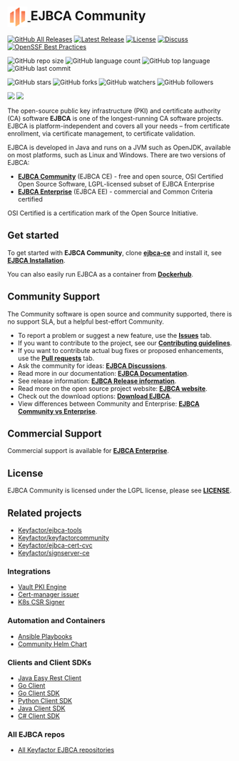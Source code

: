 <!--EJBCA Community icon -->
<h1>
    <a href="https://www.ejbca.org/">
        <img src=".github/images/community-ejbca-icon.png?raw=true)" alt="EJBCA logo" title="EJBCA" height="45" align="center"/>
    </a>
    <span>EJBCA Community</span>
</h1>

[![GitHub All Releases](https://img.shields.io/github/downloads/Keyfactor/ejbca-ce/total.svg)](https://github.com/Keyfactor/ejbca-ce/releases/latest)
[![Latest Release](https://img.shields.io/github/v/release/Keyfactor/ejbca-ce?include_prereleases)](https://github.com/Keyfactor/ejbca-ce/releases/latest)
[![License](https://img.shields.io/badge/License-LGPL-blue)](https://github.com/Keyfactor/ejbca-ce/blob/main/LICENSE)
[![Discuss](https://img.shields.io/badge/discuss-ejbca-ce?style=flat)](https://github.com/Keyfactor/ejbca-ce/discussions) 
[![OpenSSF Best Practices](https://www.bestpractices.dev/projects/9419/badge)](https://www.bestpractices.dev/projects/9419)

![GitHub repo size](https://img.shields.io/github/repo-size/Keyfactor/ejbca-ce?style=plastic)
![GitHub language count](https://img.shields.io/github/languages/count/Keyfactor/ejbca-ce?style=plastic)
![GitHub top language](https://img.shields.io/github/languages/top/Keyfactor/ejbca-ce?style=plastic)
![GitHub last commit](https://img.shields.io/github/last-commit/Keyfactor/ejbca-ce?color=red&style=plastic)

![GitHub stars](https://img.shields.io/github/stars/Keyfactor/ejbca-ce?style=social)
![GitHub forks](https://img.shields.io/github/forks/Keyfactor/ejbca-ce?style=social)
![GitHub watchers](https://img.shields.io/github/watchers/Keyfactor/ejbca-ce?style=social)
![GitHub followers](https://img.shields.io/github/followers/Keyfactor?style=social)

<p>
<a href="https://x.com/KeyfactorComm"><img src="https://img.shields.io/badge/twitter-%231DA1F2.svg?&style=for-the-badge&logo=twitter&logoColor=white" height=25></a> 
<a href="https://YouTube.com/@KeyfactorCommunity"><img src="https://img.shields.io/badge/-YouTube-red?&style=for-the-badge&logo=youtube&logoColor=white" height=25></a>
</p>

The open-source public key infrastructure (PKI) and certificate authority (CA) software **EJBCA** is one of the longest-running CA software projects. EJBCA is platform-independent and covers all your needs – from certificate enrollment, via certificate management, to certificate validation.

EJBCA is developed in Java and runs on a JVM such as OpenJDK, available on most platforms, such as Linux and Windows. There are two versions of EJBCA:
* **[EJBCA Community](https://www.ejbca.org/)** (EJBCA CE) - free and open source, OSI Certified Open Source Software, LGPL-licensed subset of EJBCA Enterprise
* **[EJBCA Enterprise](https://www.keyfactor.com/products/ejbca-enterprise/)** (EJBCA EE) - commercial and Common Criteria certified 

OSI Certified is a certification mark of the Open Source Initiative.

## Get started 

To get started with **EJBCA Community**, clone **[ejbca-ce](https://github.com/Keyfactor/ejbca-ce)** and install it, see **[EJBCA Installation](https://docs.keyfactor.com/ejbca/latest/ejbca-installation)**. 

You can also easily run EJBCA as a container from **[Dockerhub](https://hub.docker.com/r/keyfactor/ejbca-ce)**.

## Community Support

The Community software is open source and community supported, there is no support SLA, but a helpful best-effort Community.

* To report a problem or suggest a new feature, use the **[Issues](../../issues)** tab.
* If you want to contribute to the project, see our **[Contributing guidelines](CONTRIBUTING.md)**.
* If you want to contribute actual bug fixes or proposed enhancements, use the **[Pull requests](../../pulls)** tab.
* Ask the community for ideas: **[EJBCA Discussions](https://github.com/Keyfactor/ejbca-ce/discussions)**.  
* Read more in our documentation: **[EJBCA Documentation](https://docs.keyfactor.com/ejbca/)**.
* See release information: **[EJBCA Release information](https://docs.keyfactor.com/ejbca/latest/ejbca-release-information)**. 
* Read more on the open source project website: **[EJBCA website](https://www.ejbca.org/)**.
* Check out the download options: **[Download EJBCA](https://www.ejbca.org/download)**. 
* View differences between Community and Enterprise: **[EJBCA Community vs Enterprise](https://www.ejbca.org/community-vs-enterprise/)**. 

## Commercial Support
Commercial support is available for **[EJBCA Enterprise](https://www.keyfactor.com/products/ejbca-enterprise/)**.

## License
EJBCA Community is licensed under the LGPL license, please see **[LICENSE](LICENSE)**. 

## Related projects 
* [Keyfactor/ejbca-tools](https://github.com/Keyfactor/ejbca-tools) 
* [Keyfactor/keyfactorcommunity](https://github.com/Keyfactor/keyfactorcommunity) 
* [Keyfactor/ejbca-cert-cvc](https://github.com/Keyfactor/ejbca-cert-cvc) 
* [Keyfactor/signserver-ce](https://github.com/Keyfactor/signserver-ce)

### Integrations
* [Vault PKI Engine](https://github.com/Keyfactor/ejbca-vault-pki-engine)
* [Cert-manager issuer](https://github.com/Keyfactor/ejbca-cert-manager-issuer)
* [K8s CSR Signer](https://github.com/Keyfactor/ejbca-k8s-csr-signer)

### Automation and Containers
* [Ansible Playbooks](https://github.com/Keyfactor/ansible-ejbca-signserver-playbooks) 
* [Community Helm Chart](https://github.com/Keyfactor/ejbca-community-helm)

### Clients and Client SDKs
* [Java Easy Rest Client](https://github.com/Keyfactor/ejbca-easy-rest-client)
* [Go Client](https://github.com/Keyfactor/ejbca-go-client)
* [Go Client SDK](https://github.com/Keyfactor/ejbca-go-client-sdk)
* [Python Client SDK](https://github.com/Keyfactor/ejbca-python-client-sdk)
* [Java Client SDK](https://github.com/Keyfactor/ejbca-java-client-sdk)
* [C# Client SDK](https://github.com/Keyfactor/ejbca-csharp-client-sdk)

### All EJBCA repos
* [All Keyfactor EJBCA repositories](https://github.com/orgs/Keyfactor/repositories?q=ejbca+sort%3Astars)
